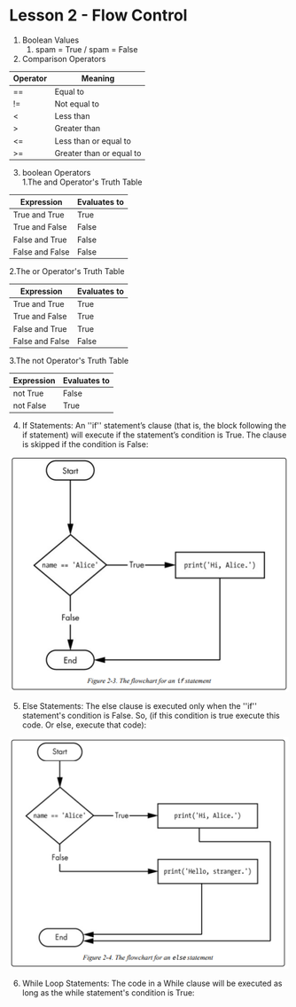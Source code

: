 # Lesson 2 - Flow Control 

1. Boolean Values 
   1. spam = True / spam = False
2. Comparison Operators 
 
| Operator | Meaning                  |
|----------|--------------------------|
| ==       | Equal to                 |
| !=       | Not equal to             |
| <        | Less than                |
| \>       | Greater than             |
| <=       | Less than or equal to    |
| \>=      | Greater than or equal to |

3. boolean Operators  
   1.The and Operator's Truth Table

| Expression      | Evaluates to |
|-----------------|--------------|
| True and True   | True         |
| True and False  | False        |
| False and True  | False        |
| False and False | False        |


  2.The or Operator's Truth Table 
  
| Expression      | Evaluates to |
|-----------------|--------------|
| True and True   | True         |
| True and False  | True         |
| False and True  | True         |
| False and False | False        |

  3.The not Operator's Truth Table 
  
| Expression | Evaluates to |
|-----------|--------------|
| not True  | False        |
| not False | True         |

4. If Statements: An ''if'' statement’s clause (that is, the block following the if statement) will
execute if the statement’s condition is True. The clause is skipped if the
condition is False: 

![img.png](img.png)


5. Else Statements: The else clause is executed only when the ''if'' statement's condition is False. So, (if this condition is true execute this code. Or else, execute that code):

![img_1.png](img_1.png)


6. While Loop Statements: The code in a While clause will be executed as long as the while statement's condition is True: 









